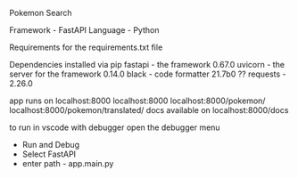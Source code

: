 Pokemon Search

Framework - FastAPI
Language - Python

Requirements for the requirements.txt file

Dependencies installed via pip
fastapi - the framework 0.67.0
uvicorn - the server for the framework 0.14.0
black - code formatter 21.7b0 ??
requests - 2.26.0

app runs on localhost:8000
localhost:8000
localhost:8000/pokemon/<pokemon-name>
localhost:8000/pokemon/translated/<pokemon-name>
docs available on localhost:8000/docs

to run in vscode with debugger open the debugger menu

- Run and Debug
- Select FastAPI
- enter path - app.main.py
